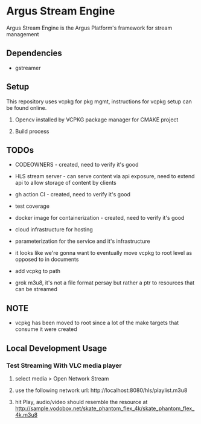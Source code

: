 # Argus Stream Engine 

Argus Stream Engine is the Argus Platform's framework for stream management

## Dependencies

* gstreamer

## Setup

This repository uses vcpkg for pkg mgmt, instructions for vcpkg setup can be found online.


1. Opencv installed by VCPKG package manager for CMAKE project

2. Build process 

## TODOs 

* CODEOWNERS - created, need to verify it's good

* HLS stream server - can serve content via api exposure, need to extend api to allow storage of content by clients

* gh action CI - created, need to verify it's good

* test coverage 

* docker image for containerization - created, need to verify it's good

* cloud infrastructure for hosting 

* parameterization for the service and it's infrastructure 

* it looks like we're gonna want to eventually move vcpkg to root level as opposed to in documents

* add vcpkg to path 

* grok m3u8, it's not a file format persay but rather a ptr to resources that can be streamed

## NOTE

* vcpkg has been moved to root since a lot of the make targets that consume it were created

## Local Development Usage

### Test Streaming With VLC media player

1. select media > Open Network Stream

2. use the following network url: http://localhost:8080/hls/playlist.m3u8

3. hit Play, audio/video should resemble the resource at http://sample.vodobox.net/skate_phantom_flex_4k/skate_phantom_flex_4k.m3u8
